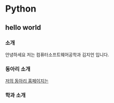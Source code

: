 # Python
## hello world

### 소개
안녕하세요 저는 컴퓨터소프트웨어공학과 김지언 입니다.
<img scr="1.jpg"/> <br>
### 동아리 소개
[저의 동아리 홈페이지는](https://www.naver.com/)

### 학과 소개
